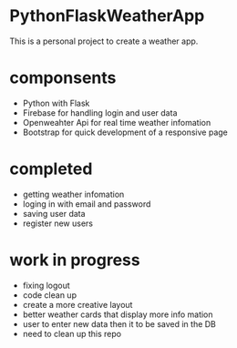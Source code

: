 # PythonFlaskWeatherApp
This is a personal project to create a weather app.

# componsents
 - Python with Flask 
 - Firebase for handling login and user data 
 - Openweahter Api for real time weather infomation 
 - Bootstrap for quick development of a responsive page 
 
 # completed 
 - getting weather infomation 
 - loging in with email and password
 - saving user data
 - register new users 
 
 # work in progress
 - fixing logout
 - code clean up
 - create a more creative layout 
 - better weather cards that display more info mation 
 - user to enter new data then it to be saved in the DB 
 - need to clean up this repo
 
